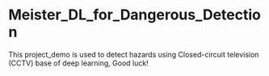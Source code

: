 # Meister_DL_for_Dangerous_Detection
This project_demo is used to detect hazards using Closed-circuit television (CCTV) base of deep learning, Good luck!
